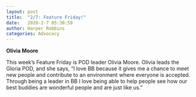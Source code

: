 ```yaml
---
layout: post
title:  "2/7: Feature Friday!"
date:   2020-2-7 05:30:59
author: Harper Robbins
categories: Advocacy
---
```


**Olivia Moore**

This week’s Feature Friday is POD leader Olivia Moore. Olivia leads the Gloria POD, and she says, “I love BB because it gives me a chance to meet new people and contribute to an environment where everyone is accepted. Through being a leader in BB I love being able to help people see how our best buddies are wonderful people and are just like us.”
